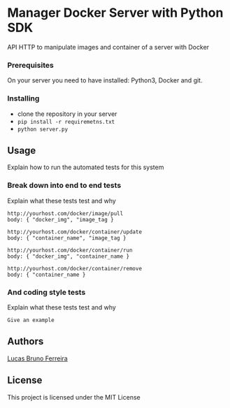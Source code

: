 # Manager Docker Server with Python SDK

API HTTP to manipulate images and container of a server with Docker


### Prerequisites

On your server you need to have installed: Python3, Docker and git.


### Installing

* clone the repository in your server
* `pip install -r requiremetns.txt`
* `python server.py`


## Usage

Explain how to run the automated tests for this system

### Break down into end to end tests

Explain what these tests test and why

```
http://yourhost.com/docker/image/pull
body: { "docker_img", "image_tag }

http://yourhost.com/docker/container/update
body: { "container_name", "image_tag }

http://yourhost.com/docker/container/run
body: { "docker_img", "container_name }

http://yourhost.com/docker/container/remove
body: { "container_name }
```

### And coding style tests

Explain what these tests test and why

```
Give an example
```

## Authors

[Lucas Bruno Ferreira](https://github.com/lucasbrunoferreira)

## License

This project is licensed under the MIT License

